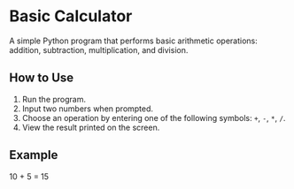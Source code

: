 # Basic Calculator

A simple Python program that performs basic arithmetic operations: addition, subtraction, multiplication, and division.

## How to Use

1. Run the program.
2. Input two numbers when prompted.
3. Choose an operation by entering one of the following symbols: `+`, `-`, `*`, `/`.
4. View the result printed on the screen.

## Example

10 + 5 = 15
